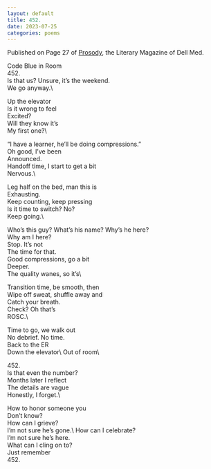 ```yaml
---
layout: default
title: 452.
date: 2023-07-25
categories: poems
---
```


Published on Page 27 of [Prosody](https://issuu.com/dellmedschool/docs/prosody-magazine-official-4.6.24-edit), the Literary Magazine of Dell Med.

Code Blue in Room\
452.\
Is that us? Unsure, it’s the weekend.\
We go anyway.\

Up the elevator\
Is it wrong to feel\
Excited?\
Will they know it’s\
My first one?\

“I have a learner, he’ll be doing compressions.”\
Oh good, I’ve been\
Announced.\
Handoff time, I start to get a bit\
Nervous.\

Leg half on the bed, man this is\
Exhausting.\
Keep counting, keep pressing\
Is it time to switch? No?\
Keep going.\

Who’s this guy? What’s his name? Why’s he here?\
Why am I here?\
Stop. It’s not\
The time for that.\
Good compressions, go a bit\
Deeper.\
The quality wanes, so it’s\

Transition time, be smooth, then\
Wipe off sweat, shuffle away and\
Catch your breath.\
Check? Oh that’s\
ROSC.\

Time to go, we walk out\
No debrief. No time.\
Back to the ER\
Down the elevator\ 
Out of room\

452.\
Is that even the number?\
Months later I reflect\
The details are vague\
Honestly, I forget.\

How to honor someone you\
Don’t know?\
How can I grieve?\
I’m not sure he’s gone.\ 
How can I celebrate?\
I’m not sure he’s here.\
What can I cling on to?\
Just remember\
452.
